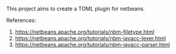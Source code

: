 This project aims to create a TOML plugin for netbeans.

References:
1. https://netbeans.apache.org/tutorials/nbm-filetype.html
2. https://netbeans.apache.org/tutorials/nbm-javacc-lexer.html
3. https://netbeans.apache.org/tutorials/nbm-javacc-parser.html 
